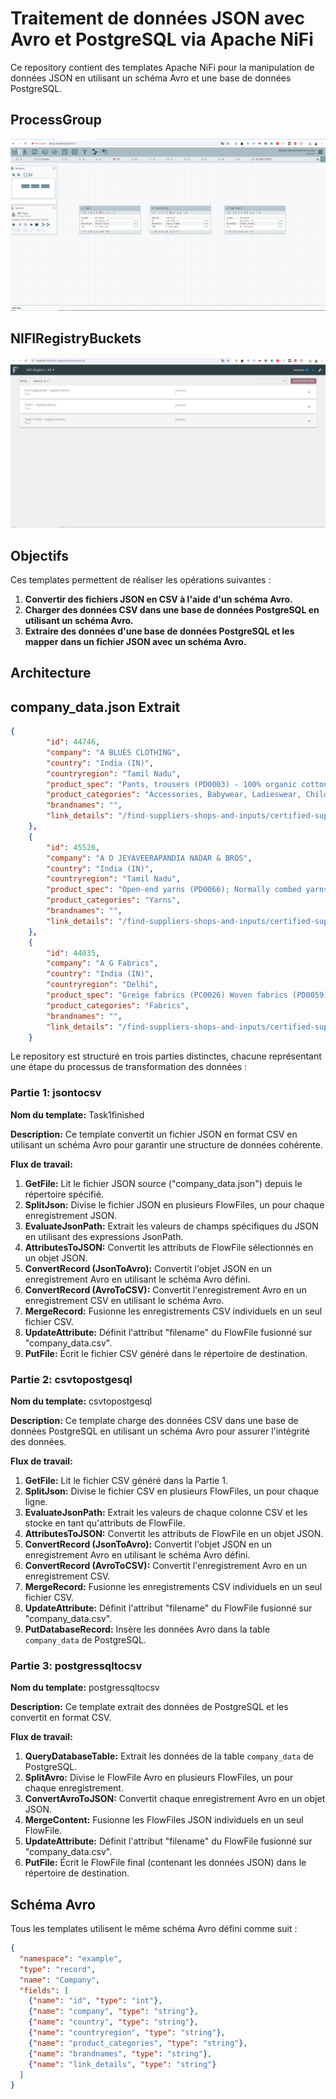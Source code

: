 # Traitement de données JSON avec Avro et PostgreSQL via Apache NiFi

Ce repository contient des templates Apache NiFi pour la manipulation de données JSON en utilisant un schéma Avro et une base de données PostgreSQL. 

## ProcessGroup
![HomeViewNifiProcessGroup](HomeView.png)
## NIFIRegistryBuckets
![NifiRegistry](AppacheRegistry.png)


## Objectifs

Ces templates permettent de réaliser les opérations suivantes :


1. **Convertir des fichiers JSON en CSV à l'aide d'un schéma Avro.**
2. **Charger des données CSV dans une base de données PostgreSQL en utilisant un schéma Avro.**
3. **Extraire des données d'une base de données PostgreSQL et les mapper dans un fichier JSON avec un schéma Avro.**

## Architecture
## company_data.json Extrait
```json
{
        "id": 44746,
        "company": "A BLUES CLOTHING",
        "country": "India (IN)",
        "countryregion": "Tamil Nadu",
        "product_spec": "Pants, trousers (PD0003) - 100% organic cotton (RM0104)nSweaters, pullovers, cardigans (PD0004) - 85% organic cotton (RM0104) + 15% recycled pre/post-consumer polyester (RM0187)nT-shirts, singlets (PD0007) - 80% organic cotton (RM0104) + 20% recycled pre/post-consumer polyester (RM0187)nSweaters, pullovers, cardigans (PD0004) - 80% organic cotton (RM0104) + 20% recycled pre/post-consumer polyester (RM0187)nPants, trousers (PD0003) - 80% organic cotton (RM0104) + 20% recycled pre/post-consumer polyester (RM0187)nBabies accessories (PD0014) - 80% organic cotton (RM0104) + 20% recycled pre/post-consumer polyester (RM0187)nSweaters, pullovers, cardigans (PD0004) - 70% organic cotton (RM0104) + 30% recycled pre/post-consumer polyester (RM0187)nT-shirts, singlets (PD0007) - 85% organic cotton (RM0104) + 15% recycled pre/post-consumer polyester (RM0187)nScarves, shawls, veils (PD0028) - 80% organic cotton (RM0104) + 20% recycled pre/post-consumer polyester (RM0187)nGloves, mittens, hand covering (PD0026) - 100% organic cotton (RM0104)nShirts, blouses (PD0005) - 100% organic cotton (RM0104)nT-shirts, singlets (PD0007) - 95% organic cotton (RM0104) + 5% elastane (RM0160)nSweaters, pullovers, cardigans (PD0004) - 100% organic cotton (RM0104)nT-shirts, singlets (PD0007) - 100% organic cotton (RM0104)nDresses, skirts (PD0011) - 100% organic cotton (RM0104)nPants, trousers (PD0003) - 97% organic cotton (RM0104) + 3% elastane (RM0160)nPants, trousers (PD0003) - 95% organic cotton (RM0104) + 5% elastane (RM0160)nSweaters, pullovers, cardigans (PD0004) - 95% organic cotton (RM0104) + 5% elastane (RM0160)nUndergarment, sleepwear, robes (PD0006) - 95% organic cotton (RM0104) + 5% elastane (RM0160)nT-shirts, singlets (PD0007) - 97% organic cotton (RM0104) + 3% elastane (RM0160)nDresses, skirts (PD0011) - 97% organic cotton (RM0104) + 3% elastane (RM0160)nActivewear, sportswear (PD0008) - 95% organic cotton (RM0104) + 5% elastane (RM0160)nDresses, skirts (PD0011) - 95% organic cotton (RM0104) + 5% elastane (RM0160)nUndergarment, sleepwear, robes (PD0006) - 100% organic cotton (RM0104)nShirts, blouses (PD0005) - 97% organic cotton (RM0104) + 3% elastane (RM0160)nShirts, blouses (PD0005) - 95% organic cotton (RM0104) + 5% elastane (RM0160)nT-shirts, singlets (PD0007) - 94% organic cotton (RM0104) + 6% elastane (RM0160)nBabies clothing (PD0013) - 100% organic cotton (RM0104)nBabies clothing (PD0013) - 95% organic cotton (RM0104) + 5% elastane (RM0160)nHats, caps, head coverings (PD0030) - 100% organic cotton (RM0104)nScarves, shawls, veils (PD0028) - 100% organic cotton (RM0104)nHats, caps, head coverings (PD0030) - 96% organic cotton (RM0104) + 4% elastane (RM0160)nHats, caps, head coverings (PD0030) - 95% organic cotton (RM0104) + 5% elastane (RM0160)nBabies accessories (PD0014) - 100% organic cotton (RM0104)nBabies clothing (PD0013) - 97% organic cotton (RM0104) + 3% elastane (RM0160)nUndergarment, sleepwear, robes (PD0006) - 97% organic cotton (RM0104) + 3% elastane (RM0160)nBabies accessories (PD0014) - 97% organic cotton (RM0104) + 3% elastane (RM0160)nOvercoats, jackets, vests (PD0001) - 97% organic cotton (RM0104) + 3% elastane (RM0160)nBabies clothing (PD0013) - 96% organic cotton (RM0104) + 4% elastane (RM0160)nBabies accessories (PD0014) - 96% organic cotton (RM0104) + 4% elastane (RM0160)nBabies accessories (PD0014) - 95% organic cotton (RM0104) + 5% elastane (RM0160)nOvercoats, jackets, vests (PD0001) - 80% organic cotton (RM0104) + 20% recycled pre/post-consumer polyester (RM0187)nUndergarment, sleepwear, robes (PD0006) - 80% organic cotton (RM0104) + 20% recycled pre/post-consumer polyester (RM0187)nBabies clothing (PD0013) - 80% organic cotton (RM0104) + 20% recycled pre/post-consumer polyester (RM0187)nBabies clothing (PD0013) - 85% organic cotton (RM0104) + 15% recycled pre/post-consumer polyester (RM0187)nHats, caps, head coverings (PD0030) - 95% organic cotton (RM0104) + 5% elastane (spandex) (RM0160)nOther (PD0100) - (Hair Band) - 95% organic cotton (RM0104) + 5% elastane (spandex) (RM0160)nOther (PD0100) - (Hair Band) - 100% organic cotton (RM0104)",
        "product_categories": "Accessories, Babywear, Ladieswear, Children's wear, Men's wear",
        "brandnames": "",
        "link_details": "/find-suppliers-shops-and-inputs/certified-suppliers/database/search_result/44746"
    },
    {
        "id": 45526,
        "company": "A D JEYAVEERAPANDIA NADAR & BROS",
        "country": "India (IN)",
        "countryregion": "Tamil Nadu",
        "product_spec": "Open-end yarns (PD0066); Normally combed yarns \n(PD0102); Carded yarns (PD0067)",
        "product_categories": "Yarns",
        "brandnames": "",
        "link_details": "/find-suppliers-shops-and-inputs/certified-suppliers/database/search_result/45526"
    },
    {
        "id": 44035,
        "company": "A G Fabrics",
        "country": "India (IN)",
        "countryregion": "Delhi",
        "product_spec": "Greige fabrics (PC0026) Woven fabrics (PD0059) -100.0% Organic Cotton (RM0104) \nDyed fabrics (PC0025) Woven fabrics (PD0059) -100.0% Organic Cotton (RM0104)",
        "product_categories": "Fabrics",
        "brandnames": "",
        "link_details": "/find-suppliers-shops-and-inputs/certified-suppliers/database/search_result/44035"
    }
```


Le repository est structuré en trois parties distinctes, chacune représentant une étape du processus de transformation des données :

### Partie 1: jsontocsv

**Nom du template:** Task1finished

**Description:** Ce template convertit un fichier JSON en format CSV en utilisant un schéma Avro pour garantir une structure de données cohérente.

**Flux de travail:**

1. **GetFile:**  Lit le fichier JSON source ("company_data.json") depuis le répertoire spécifié.
2. **SplitJson:** Divise le fichier JSON en plusieurs FlowFiles, un pour chaque enregistrement JSON.
3. **EvaluateJsonPath:** Extrait les valeurs de champs spécifiques du JSON en utilisant des expressions JsonPath.
4. **AttributesToJSON:** Convertit les attributs de FlowFile sélectionnés en un objet JSON.
5. **ConvertRecord (JsonToAvro):** Convertit l'objet JSON en un enregistrement Avro en utilisant le schéma Avro défini.
6. **ConvertRecord (AvroToCSV):** Convertit l'enregistrement Avro en un enregistrement CSV en utilisant le schéma Avro.
7. **MergeRecord:** Fusionne les enregistrements CSV individuels en un seul fichier CSV.
8. **UpdateAttribute:** Définit l'attribut "filename" du FlowFile fusionné sur "company_data.csv".
9. **PutFile:** Écrit le fichier CSV généré dans le répertoire de destination.

### Partie 2: csvtopostgesql

**Nom du template:** csvtopostgesql

**Description:** Ce template charge des données CSV dans une base de données PostgreSQL en utilisant un schéma Avro pour assurer l'intégrité des données.

**Flux de travail:**

1. **GetFile:** Lit le fichier CSV généré dans la Partie 1.
2. **SplitJson:** Divise le fichier CSV en plusieurs FlowFiles, un pour chaque ligne.
3. **EvaluateJsonPath:** Extrait les valeurs de chaque colonne CSV et les stocke en tant qu'attributs de FlowFile.
4. **AttributesToJSON:** Convertit les attributs de FlowFile en un objet JSON.
5. **ConvertRecord (JsonToAvro):** Convertit l'objet JSON en un enregistrement Avro en utilisant le schéma Avro défini.
6. **ConvertRecord (AvroToCSV):** Convertit l'enregistrement Avro en un enregistrement CSV.
7. **MergeRecord:** Fusionne les enregistrements CSV individuels en un seul fichier CSV.
8. **UpdateAttribute:** Définit l'attribut "filename" du FlowFile fusionné sur "company_data.csv".
9. **PutDatabaseRecord:** Insère les données Avro dans la table `company_data` de PostgreSQL.

### Partie 3: postgressqltocsv

**Nom du template:** postgressqltocsv

**Description:** Ce template extrait des données de PostgreSQL et les convertit en format CSV.

**Flux de travail:**

1. **QueryDatabaseTable:** Extrait les données de la table `company_data` de PostgreSQL.
2. **SplitAvro:** Divise le FlowFile Avro en plusieurs FlowFiles, un pour chaque enregistrement.
3. **ConvertAvroToJSON:** Convertit chaque enregistrement Avro en un objet JSON.
4. **MergeContent:** Fusionne les FlowFiles JSON individuels en un seul FlowFile.
5. **UpdateAttribute:** Définit l'attribut "filename" du FlowFile fusionné sur "company_data.csv".
6. **PutFile:** Écrit le FlowFile final (contenant les données JSON) dans le répertoire de destination.

## Schéma Avro

Tous les templates utilisent le même schéma Avro défini comme suit :

```json
{
  "namespace": "example",
  "type": "record",
  "name": "Company",
  "fields": [
    {"name": "id", "type": "int"},
    {"name": "company", "type": "string"},
    {"name": "country", "type": "string"},
    {"name": "countryregion", "type": "string"},
    {"name": "product_categories", "type": "string"},
    {"name": "brandnames", "type": "string"},
    {"name": "link_details", "type": "string"}
  ]
}
